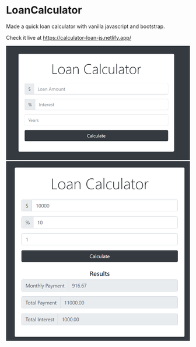 # LoanCalculator
Made a quick loan calculator with vanilla javascript and bootstrap.

Check it live at https://calculator-loan-js.netlify.app/

<img src="0.png" width ="650">
<img src="1.png" width ="650">
